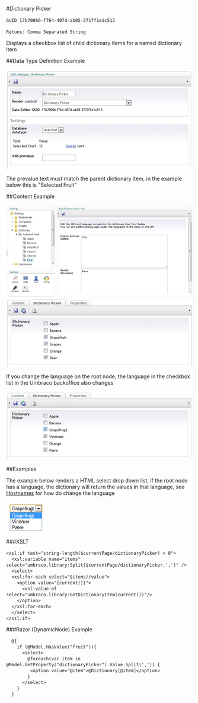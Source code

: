 #Dictionary Picker

`GUID 17b70066-f764-407d-ab05-3717f1e1c513`

`Retuns: Comma Separated String`

Displays a checkbox list of child dictionary items for a named dictionary item

##Data Type Definition Example

![Dictionary Picker Data Type Definition](images/Dictionary-Picker-DataType.jpg?raw=true)

The prevalue text must match the parent dictionary item, in the example below this is "Selected Fruit"

##Content Example

![Dictionary Picker Data Type](images/Dictionary-Picker-Setup.jpg?raw=true)
![Dictionary Picker Data Type](images/Dictionary-Picker-Content.jpg?raw=true)

If you change the language on the root node, the language in the checkbox list in the Umbraco backoffice also changes

![Dictionary Picker Data Type](images/Dictionary-Picker-Content2.jpg?raw=true)

##Examples

The example below renders a HTML select drop down list, if the root node has a language, the dictionary will return the values in that language, see [Hostnames]() for how do change the language

![Dictionary Picker Data Type HTML](images/Dictionary-Picker-HTML-Result.jpg?raw=true)

###XSLT


	<xsl:if test="string-length($currentPage/dictionaryPicker) > 0">  
	  <xsl:variable name="items" select="umbraco.library:Split($currentPage/dictionaryPicker,',')" />  
	  <select>  
	  <xsl:for-each select="$items//value">
	    <option value="{current()}">
	      <xsl:value-of select="umbraco.library:GetDictionaryItem(current())"/>      
	    </option>
	  </xsl:for-each>
	  </select>    
	</xsl:if>  

###Razor (DynamicNode) Example

	  @{
	    if (@Model.HasValue("fruit")){
	      <select>                                                         
	        @foreach(var item in @Model.GetProperty("dictionaryPicker").Value.Split(',')) { 
	         <option value="@item">@Dictionary[@item]</option>
	        }
	      </select>                                                                                         
	    }
	  }